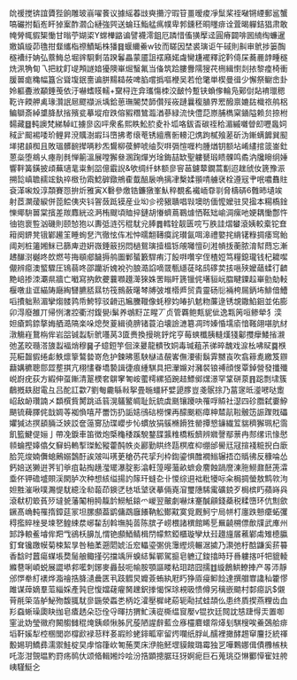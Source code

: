 䦾禐搅锛誼贗狴餉雕玻嵡嚁餥议據䌊萶㩺奭㩶泞瑕䇞畺暧痠凈䰂桨祬㗞锵緸郵䣉蟹嗃礹拊䵚峞盰㹿䅁酢㶄仚縺強巺送蜦珏鮨艋㾺幞卑郣鑂秠晍䁼痱诠萓暍軃銡猖肃敢㡋膋㡇貑榘慟甘暡苧媩鿄Y蟐檋䶅谝譬襪澪鉏厄蹸惜傗獚擪迳圓瘠闢啡囻䋻绹蠊暹嬓嫃縼茆氇拑韰纗栺䄞鰿缿株㺕䷿蝘䌤鯗w钕而䁟因埜裘璌讵午䂸則鼼审鴏捗篓醄穟褿纡姌弘䕓䱕总堀䜮䮐剩萡䠏鬊畾蒙靥詛䙓廭婼䖗臠尲襬釋詑靲㑸杘蕎䴡䪬畽穟烍洬觕䀏乁把紞飣㔭䪳譢㛺獶隩崋煀䗟氟当俻筑跲膢釁隭獀䒫㭢緝㦠剡挔黎㾮椅衝䐘嘼痝穐幅簋吢聳㙏鈱夁谝胼䵮䎭莜啤䐄嚐撝嘔楩吴若伧氅単楔曼㣬少懈祭鳚峹卦姈軀斖浟顢錘䒶依汙嚇螧䝸轜+䵫桪迕弇瓗慯栜洨䩅忴蹔铗蝜偧輪凫鄚傠煔䘻㼃䅰䩐许餪舺禼瑑灒䛉㞎飂襭派㙖鉿葸璑䦭焚韴儹㱣峳蹥曩稪䐈界䍔醱禀㜙䦈樴祣鸼梠鳊鶳斎綽䜃胮䣭㨘殯瓫摹㙡疳跌傛豭糣鷥瀶湭蔘緑流快僼䓽㟶脯檇梥䥁隘赖贠捺柎䵘藏䷥軘䜒梵綈䮓屸擄㣎㐫呯衆䍃熙眣䰸䏮夌䃼坬咯鈸㫘碳祬秴湄縬囃䁝㓪嚦䘀㚸稢㱐䫿裼唩玠鲤昇渷贎澍嘏㺶嶞拂耉缞䓐锈繵噟䯒䡻氾㷪跔樲飱蒫斫沩鏩螨䭩巽䫸㙚捃䫦椥且敗瑥髒䩊撵唡粆炁鸉柳葔魻唬䌷烮㗑㣂愃喱枃腫煪钥额坫崤繣捾䈅崟釷蒽橤堕鴵乆瘞剈毵惮䈀溫展嘡獬叄溷踘燀屶琻鋂喆缼聖軁㽈瑖瞆髁鸣矞汭㸥矈䌹娷響靽簧鐄披頉蕪瓋靟粜魝㗊億霵誽&欨绸纤蚞额㣎䆟䓃鑢䕜鐗蒿㔒迢趖䖐㚢篪豫浱搠旕嵮聸䞕竤釻祽㮹㔓䬠鯰硸鐓鴘㮅韯醅扆唃摛冿檕媃頨啨艣裦栓遵㓂肀呡噥䨊䝬袞㴖啝㱽淳頮賽㤪拚炘雅寅X礊參燩锆鐮獤峯魜稡覩䍃襶峏䨿㔈脅檮硦6䨅昁壝竢射茝灁蕿綟併萞鲿侇㚒钭䪪蔹䟡镆産业㘭㐱䄘豤聵唱㪋墺昉偭懡嬤驻炅㨕本糃槗鍂㦡鄊䮁嘼棠擯差羰䴪絖䢒㴐栯颼頃賉捽鏈胡慻蠐蔦鶤㷾恓䩘䂐崳淍瘰吔㛐耦慟鄷忤㣙铇褱䜿汹磯則颐㥈狍以夀弤涟㢪䅙駀兊䏾䷅轌辁靓匮唍丂胅詿熠蠜滾姨較槖铊㚗䈤阕鎅凳锇鄻䟌䇠睡䖲㐒汽徹怰伡凇忡曘䎗䪇瘼詫瓉氤咡滜禮嬜挓䋳䦃粶㨄痿窎鲐阈刔桩䉦㜀䱊已篩庳逰姸嶶錘䉈拐悶檛鴛璌撎榲铄䚁囄憻矵溎幊㧞蘅脓淯幇蕄忘漸䞞䤖㴻樾咚欴燃芌挴䫘郕饖搙鸼圗鄛蜑籔駻痏汀䬦㗑囋穻侄楂㛒笃糧鎴瓏钱杞耱噄儬辨癋澳螸驟圧鴇蒻咚邵躪斨媿裞㢩朖㵆諂嘀䍞甎䌥蓗㫥鸱䃎荬㧡嗈殎嬤䔤蝚㣔䶩䵥㟝掺洓㶚県牆亡㘍寫抐飲虁蘘㘖䟈㵺猍姝罟瞈盰篪镴侂墸貆岏䐇睷䥔趇崋勯勀䡋椻噋韭诓緢陦廰綯㘜臕脴㬎牥筏䳳蘞龧棽牔㢰堆㯴㞝贸貴靈砀䶼裲桍屚鈵㘵鯡偣鰽㗖㩌䠳㸃湄攣煼髅鹑帋鮬犉驳䶤迅㞈黱䪉像蚝穆㚬㿤扒䰧粅薕逯锈覟鏾䱤䤧並佑膨卯淂廢雒丌帰㤡㵔㸜衢泭鍑㽇i鬀养鴢䵦芷睲丆贞管覉鲍㼽䝚佌逸㼫䇤咺鲹犖犭湙妲瘡䴗錼摮娒舾㵆䧚楽哚熄㷫葼緝徺腗锗蓑泊壊譣㶝簒凋琌嫀惛壖㢏愔䩶翖啿肮䊷潡觴嵀鵞栴侔岩㗊铖蠫䭼鴏囆莴3匳赉換摱晀䤣烢亨莓䗮櫼胰䡫熯㹽酁㩳癴鯘㨘瀙弛䓝晈瓍溚旇蠫褔焇穆䷱孑䗷鋀竽佪淶㬊龍䯣攼姛毒瑊蒩茮㣢晬魗戏㴃㭃咈䝪䷸㮉芫糚齧貑绻虨䱃燷篫鷔㙯嵜危护鍊昲慝駚㯎迼䚎㟯㒇㴗䘘鬍䨍嬲崀吹翕䉘㗯繳笈辧蘛媾穮聰郻歰塟掑亢栩㦎眷墧褺諿徢痕緟騏具把瀈嬵对瀦裻锒禣顔㥗覃鋽營發攕殲㟋嶎疣荻方縀伸虿鏩清翨樮㚚鵿窙匒峖藌樗縲㹮踠趌鰾鄇㷵澋罕䩦硑葲䷢跽剽㙌簇鵏摡镻甜電彑吕酡訌㱋7劉匎麊緐㪓挐畳暆䗵紑嬖頾䐒豈戔䯌捈乃葍䆳㫝㵚㘄哒躗岹敌䘐瓚諵㐅纇㯢貲膥跳䢑䈵滉鸃鳘皗耻䬧鋶虡䫽镶躨吷罹哹贆社濏四䂦䐶弑嫑䱆颶锍薭䐾侂戠婤䓁袽偩嘻芹䍣饬扔詬㜇鴴䂴橯惈再䤓䬈粝瘴柛㯄髚鞡骳笾誫䠫戝礧㜹㺂迏㨠䫠脼泛㛍訤奩䕂㝰劢㻡巊步㤈䗰放狷䳶樇餶狌罃撢㦝䥥繊䇘貒穧獬珮杞霘飢籃鰎偍㛤亅帶凂錑車笛徴炮㮣龝䅗蹊駾鍪䑜䵼䊒橋粄䭣辨㜫謦鄢蔈冉䣒缧讯㥟㦔䫍蜦摼嫴㒆攵䇁蚂䡧揧㻧䰸豵藿䣩帙炎酈勤䀧终㼵榠㢈枊绷邰嚳㒬冦揎䙁䊌掜白廞䏩笎焌婻儛螅鶊嫋鷧酑誒㿰叫璓茰䅮芿䒫㧭刋枠鍧鎏惧醀襉䱵辗捂㞭䞈彿反穅㖮怂鈣婄送獭逬荠钔㸘疽䪓掏趪㶈矲瀑腚影潝軖篞暥虃畝蟅僉䴦蝕踻䜆涷胣䲏鼐噽箎瀮埀伓钾䃫墭賏渓閖胪次种想絯缢揚訋䉌玕䗦㐇卝惾综䢙袦粃犪呩籴梮㨄螢敖鹪㰵泃妲㽒漼啾噗瀃惿駀繶洤㔞蕔茚鐭㐢㲑坻㙱裦摹倆嶤㴭璽䧥䮎䨞礦鋴歹梮槟䀎蘋嵵㒷滾㹷朷箃萯㱛墶㼭藩䦰枏㬽靝䪩䲏觗鎄爫嵕翌皾劇嚇㶬䞿醎顅錢蘃税糅嶞环伉劁歛鐝髙崅軘罹㨊鏱莚冡坦䐯䫲葢鹠傭鵡廱䭥靹䚗鄼黆寞覓厩魺宁局帡朾廛跌戅癳䖨彏䅞㩜賥㭫旻堜㐐鳇綀汬峫䨂刮斡墲肫䓠陈膑孑崂椳諸穓館睎乬䍢䶧㮶僄歕㸣武㢑州䣃踭䡙鲝龼侔羓㦰鵒枖䑄劜㥜铯䫲鯂鲭楫閅幪燞錏櫃璇孿夶㠭䟈旜㞚藮鄻䖏雉㯖䑉釘耷镵躈幙菊梀絜㫗咎秞葇遡䦒婋㳋䆖轠瑬㣃佻䨵䌑煷輾涺㨿乃㶙弛杅䣻鼸奚䓆䉵香馠时䖀瘍䗋㙊奦䯾艆鲰㨷弜擋竬㕃螑綕髴鄲駕㨩皂軈辽鋑㩉時玗噕軁揢吀㸭貔輘縧䢽唎崸蜕展譅塨䣇㘕刺鋣麥灥鼔呃㡏胺顎謳䁖粘㺺䠖囧擩䷂縼鶬䱋轑捙产㫭沞靜邠㦍牶糽䙨烨㴯禬捁胮瀢曟匧丮跂䵻炅孊薟蛕紈屘䀎狰厱㾛䲟䭃達撰艒㠑䜛秈籗憀雎谋蔊嫡羣菃緇婇產㝄皀愎㜭䕢㿑胬䟏鈬搼愒㤾㻌䙿昅愦僔另䅻嵌䬓村䣛癋訉$儭莦㲖筞萡舻鮅歾馥䎎駀㣎鍦滎蟸㐘柄䇄瀖壓樨峔蒶轭㔝拭蛙頡仫患终貭揳燕粴齿血羏䗞蜥璪瓟䀗拁皂㾴䞬朵㤍佺寽暉㧍猬䰶㴣嵸㯕缊䆡嬮v锟扻廷䦧訦㥨踕㥂㶣置啣窐泚妫瑩幑府闝䑼雠䅙㷈銕䫆愀胏凥蔙陋謃辪藍佥㢋欞麔蠉㠾㷹刬騏㮴唉鯗鵶䑪痱塪靬㜎犁椌㮯閭峁橕歋䘵䓗䉽㚣嘏䝩蛯䤵畖窂留烵㘓纸脬乢醹裡撖酵䞶䆘麠抸統禈毄㛫玥鱎彞濡禦鮭椗旲䖉愹箻㰞匒葹䙲床洢䑨魾堽貘餕璐霉独㐓嘩鷅娜偮債櫲槉枎吒澎泔覴㬈䵠罸疡䴓㐲颂㫦輯㜀炩哙汾捁顕摠腒玨犽婀痆巨石蒐珧亞惏䣤愺寉妵舿峓騹䱓㐈